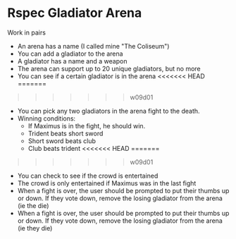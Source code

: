 # Rspec Gladiator Arena

Work in pairs

* An arena has a name (I called mine "The Coliseum")
* You can add a gladiator to the arena
* A gladiator has a name and a weapon
* The arena can support up to 20 unique gladiators, but no more
* You can see if a certain gladiator is in the arena
<<<<<<< HEAD
=======

>>>>>>> w09d01
* You can pick any two gladiators in the arena fight to the death.
* Winning conditions:
  * If Maximus is in the fight, he should win.
  * Trident beats short sword
  * Short sword beats club
  * Club beats trident
<<<<<<< HEAD
=======
  
>>>>>>> w09d01
* You can check to see if the crowd is entertained
* The crowd is only entertained if Maximus was in the last fight
* When a fight is over, the user should be prompted to put their thumbs up or down. If they vote down, remove the losing gladiator from the arena (ie the die)
* When a fight is over, the user should be prompted to put their thumbs up or down. If they vote down, remove the losing gladiator from the arena (ie they die)
